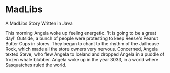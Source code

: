 # MadLibs
A MadLibs Story Written in Java

This morning Angela woke up feeling energetic. 'It is going to be a great day!' Outside, a bunch of people were protesting to keep Reese's Peanut Butter Cups in stores. They began to chant to the rhythm of the Jailhouse Rock, which made all the store owners very nervous. Concerned, Angela texted Steve, who flew Angela to Iceland and dropped Angela in a puddle of frozen whale blubber. Angela woke up in the year 3033, in a world where Sasquatches ruled the world.
